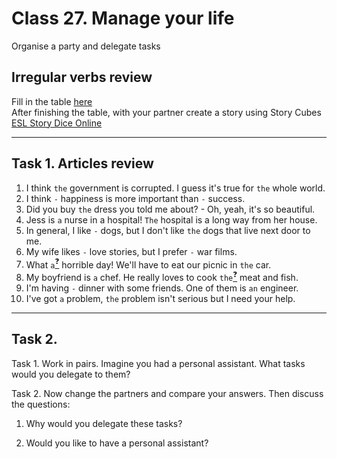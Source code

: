 ﻿# Class 27. Manage your life
Organise a party and delegate tasks

## Irregular verbs review 

Fill in the table [here](https://www.ego4u.com/en/cram-up/grammar/irregular-verbs/exercise)  
After finishing the table, with your partner create  a story using Story Cubes [ESL Story Dice Online](https://www.eslkidsgames.com/esl-story-dice-online)  

---

## Task 1. Articles review

1. I think `the` government is corrupted. I guess it's true for `the` whole world.
2. I think `-` happiness is more important than `-` success.  
3. Did you buy `the` dress you told me about? - Oh, yeah, it's so beautiful.  
4. Jess is `a` nurse in a hospital! `The` hospital is a long way from her house.  
5. In general, I like `-` dogs, but I don't like `the` dogs that live next door to me.  
6. My wife likes `-` love stories, but I prefer `-` war films.  
7. What `a`[<sup>❓</sup>](# "Чому не 'the'? Мова ж іде про конкретно цей день?") horrible day! We'll have to eat our picnic in `the` car.  
8. My boyfriend is `a` chef. He really loves to cook `the`[<sup>❓</sup>](# "Чому не '-'?")  meat and fish.  
9. I'm having `-` dinner with some friends. One of them is `an` engineer.
10. I've got `a`  problem, `the` problem isn't serious but I need your help.

---

## Task 2.

Task 1. Work in pairs. Imagine you had a personal assistant. What tasks would you delegate to them?

Task 2. Now change the partners and compare your answers. Then discuss the questions:

1. Why would you delegate these tasks?

2. Would you like to have a personal assistant?